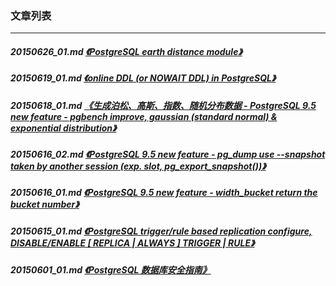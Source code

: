 ### 文章列表  
----  
##### 20150626_01.md   [《PostgreSQL earth distance module》](20150626_01.md)  
##### 20150619_01.md   [《online DDL (or NOWAIT DDL) in PostgreSQL》](20150619_01.md)  
##### 20150618_01.md   [《生成泊松、高斯、指数、随机分布数据 - PostgreSQL 9.5 new feature - pgbench improve, gaussian (standard normal) & exponential distribution》](20150618_01.md)  
##### 20150616_02.md   [《PostgreSQL 9.5 new feature - pg_dump use --snapshot taken by another session (exp. slot, pg_export_snapshot())》](20150616_02.md)  
##### 20150616_01.md   [《PostgreSQL 9.5 new feature - width_bucket return the bucket number》](20150616_01.md)  
##### 20150615_01.md   [《PostgreSQL trigger/rule based replication configure, DISABLE/ENABLE [ REPLICA | ALWAYS ] TRIGGER | RULE》](20150615_01.md)  
##### 20150601_01.md   [《PostgreSQL 数据库安全指南》](20150601_01.md)  
